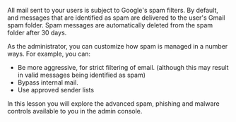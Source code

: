 All mail sent to your users is subject to Google's spam filters. By default, and messages that are identified as spam are delivered to the user's Gmail spam folder. Spam messages are automatically deleted from the spam folder after 30 days.

As the administrator, you can customize how spam is managed in a number ways. For example, you can:

-   Be more aggressive, for strict filtering of email. (although this may result in valid messages being identified as spam)
-   Bypass internal mail.
-   Use approved sender lists

In this lesson you will explore the advanced spam, phishing and malware controls available to you in the admin console.
